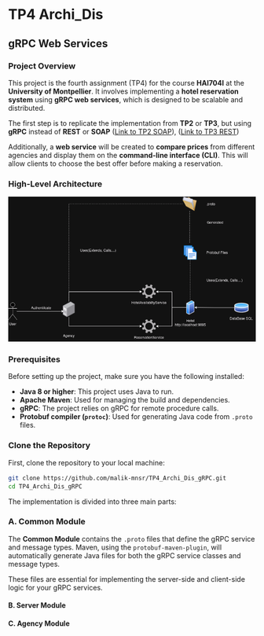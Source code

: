 # TP4 Archi_Dis 
## **gRPC Web Services**

### **Project Overview**
This project is the fourth assignment (TP4) for the course **HAI704I** at the **University of Montpellier**. It involves implementing a **hotel reservation system** using **gRPC web services**, which is designed to be scalable and distributed. 

The first step is to replicate the implementation from **TP2** or **TP3**, but using **gRPC** instead of **REST** or **SOAP** ([Link to TP2 SOAP](https://github.com/malik-mnsr/TP2_Archi_Dis_SOAP)), ([Link to TP3 REST](https://github.com/malik-mnsr/TP3_Archi_Dis_REST)) 

Additionally, a **web service** will be created to **compare prices** from different agencies and display them on the **command-line interface (CLI)**. This will allow clients to choose the best offer before making a reservation.

### **High-Level Architecture**
![Alt text](TPgRPC4.png)

### Prerequisites

Before setting up the project, make sure you have the following installed:

- **Java 8 or higher**: This project uses Java to run.
- **Apache Maven**: Used for managing the build and dependencies.
- **gRPC**: The project relies on gRPC for remote procedure calls.
- **Protobuf compiler (`protoc`)**: Used for generating Java code from `.proto` files.

### Clone the Repository

First, clone the repository to your local machine:

```bash
git clone https://github.com/malik-mnsr/TP4_Archi_Dis_gRPC.git
cd TP4_Archi_Dis_gRPC
```

The implementation is divided into three main parts:

### A. Common Module

The **Common Module** contains the `.proto` files that define the gRPC service and message types. Maven, using the `protobuf-maven-plugin`, will automatically generate Java files for both the gRPC service classes and message types.

These files are essential for implementing the server-side and client-side logic for your gRPC services.

#### **B. Server Module**
#### **C. Agency Module**
